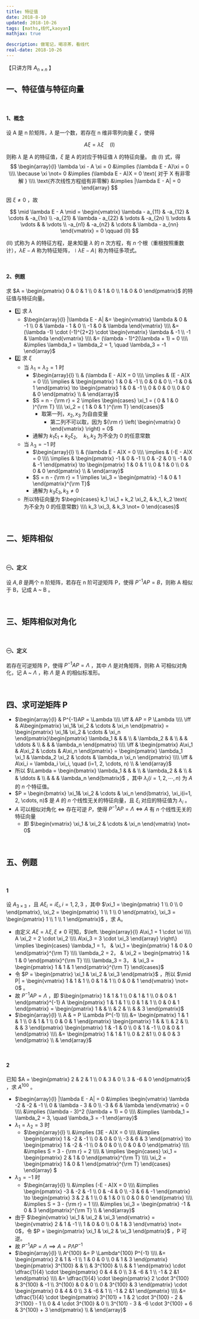 ```yaml
---
title: 特征值
date: 2018-8-10
updated: 2018-10-26
tags: [maths,线代,kaoyan]
mathjax: true

description: 做笔记，喝凉茶，看线代
real-date: 2018-10-26
---
```


【只讲方阵 $A_{n \times n}$ 】

## 一、特征值与特征向量

<br>

#### 1、概念

设 A 是 n 阶矩阵，$\lambda$ 是一个数，若存在 n 维非零列向量 $\xi$ ，使得

$$
A\xi = \lambda \xi \quad (Ⅰ)
$$

则称 $\lambda$ 是 A 的特征值，$\xi$ 是 A 的对应于特征值 $\lambda$ 的特征向量。
由 $(Ⅰ)$ 式，得
$$
\begin{array}{l}
  \lambda \xi - A \xi = 0 &\implies (\lambda E - A)\xi = 0 \\\\
  \because \xi \not= 0 &\implies (\lambda E - A)X = 0 \text{ 对于 X 有非零解 } \\\\
  \text{齐次线性方程组有非零解} &\implies |\lambda E - A| = 0
\end{array}
$$

因 $\xi \not= 0$ ，故

$$
\mid \lambda E - A \mid = 
\begin{vmatrix}
  \lambda - a_{11} & -a_{12} & \cdots & -a_{1n} \\
  -a_{21} & \lambda - a_{22} & \vdots & -a_{2n} \\
  \vdots & \vdots & & \vdots \\
  -a_{n1} & -a_{n2} & \cdots & \lambda - a_{nn}
\end{vmatrix} = 0 \qquad (Ⅱ) 
$$

$(Ⅱ)$ 式称为 A 的特征方程，是未知量 $\lambda$ 的 $n$ 次方程，有 $n$ 个根（重根按照重数计），$\lambda E - A$ 称为特征矩阵，$\mid \lambda E - A \mid$ 称为特征多项式。

<br>

#### 2、例题

求 $A = \begin{pmatrix} 0 & 0 & 1 \\ 0 & 1 & 0 \\ 1 & 0 & 0 \end{pmatrix}$ 的特征值与特征向量。
- 1️⃣ 求 $\lambda$ 
   - $\begin{array}{l} |\lambda E - A| &= \begin{vmatrix} \lambda & 0 & -1 \\ 0 & \lambda - 1 & 0 \\ -1 & 0 & \lambda \end{vmatrix} \\\\ &= (\lambda -1) \cdot (-1)^{2+2} \cdot \begin{vmatrix} \lambda & -1 \\ -1 & \lambda \end{vmatrix} \\\\ &= (\lambda - 1)^2(\lambda + 1) = 0 \\\\ &\implies \lambda_1 = \lambda_2 = 1, \quad \lambda_3 = -1 \end{array}$ 
- 2️⃣ 求 $\xi$ 
   - 当 $\lambda_1 = \lambda_2 = 1$ 时
      - $\begin{array}{l} \\ & (\lambda E - A)X = 0 \\\\ \implies & (E - A)X = 0 \\\\ \implies & \begin{pmatrix} 1 & 0 & -1 \\ 0 & 0 & 0 \\ -1 & 0 & 1 \end{pmatrix} \to \begin{pmatrix} 1 & 0 & -1 \\ 0 & 0 & 0 \\ 0 & 0 & 0 \end{pmatrix} \\ & \end{array}$
      - $S = n - {\rm r} = 2 \implies \begin{cases} \xi_1 = ( 0 & 1 & 0 )^{\rm T} \\\\ \xi_2 = ( 1 & 0 & 1 )^{\rm T} \end{cases}$ 
         - 取第一列，$x_2, x_3$ 为自由变量
            - 第二列不可以取，因为 ${\rm r} \left( \begin{vmatrix} 0 \end{vmatrix} \right) = 0$ 
      - 通解为 $k_1 \xi_1 + k_2 \xi_2, \quad k_1, k_2 \text{ 为不全为 0 的任意常数}$ 
   - 当 $\lambda_3 = -1$ 时
      - $\begin{array}{l} \\ & (\lambda E - A)X = 0 \\\\ \implies & (-E - A)X = 0 \\\\ \implies & \begin{pmatrix} -1 & 0 & -1 \\ 0 & -2 & 0 \\ -1 & 0 & -1 \end{pmatrix} \to \begin{pmatrix} 1 & 0 & 1 \\ 0 & 1 & 0 \\ 0 & 0 & 0 \end{pmatrix} \\ & \end{array}$ 
      - $S = n - {\rm r} = 1 \implies \xi_3 = \begin{pmatrix} -1 & 0 & 1 \end{pmatrix}^{\rm T}$ 
      - 通解为 $k_3 \xi_3, \, k_3 \not= 0$ 
   - 所以特征向量为 $\begin{cases} k_1 \xi_1 + k_2 \xi_2, & k_1, k_2 \text{ 为不全为 0 的任意常数} \\\\ k_3 \xi_3, & k_3 \not= 0 \end{cases}$ 

<br>

## 二、矩阵相似

<br>

#### ㊀、定义

设 $A, B$ 是两个 n 阶矩阵，若存在 n 阶可逆矩阵 P，使得 $P^{-1}AP = B$，则称 A 相似于 B，记成 A ~ B 。

<br>

## 三、矩阵相似对角化

<br>

#### ㊀、定义

若存在可逆矩阵 P，使得 $P^{-1}AP = \Lambda$ ，其中 $\Lambda$ 是对角矩阵，则称 A 可相似对角化，记 A ~ $\Lambda$ ，称 $\Lambda$ 是 A 的相似标准形。

<br>

## 四、求可逆矩阵 P

- $\begin{array}{l} & P^{-1}AP = \Lambda \\\\ \iff & AP = P \Lambda \\\\ \iff & A\begin{pmatrix} \xi_1& \xi_2 & \cdots & \xi_n \end{pmatrix} = \begin{pmatrix} \xi_1& \xi_2 & \cdots & \xi_n \end{pmatrix}\begin{pmatrix} \lambda_1 &  &  &  \\  & \lambda_2 & & \\ & & \ddots & \\ & & & \lambda_n \end{pmatrix} \\\\ \iff & \begin{pmatrix} A\xi_1 & A\xi_2 & \cdots & A\xi_n \end{pmatrix} = \begin{pmatrix} \lambda_1 \xi_1 & \lambda_2 \xi_2 & \cdots & \lambda_n \xi_n \end{pmatrix} \\\\ \iff & A\xi_i = \lambda_i \xi_i, \quad (i=1, 2, \cdots, n) \\ & \end{array}$ 
- 所以 $\Lambda = \begin{bmatrix} \lambda_1 &  &  &  \\  & \lambda_2 & & \\ & & \ddots & \\ & & & \lambda_n \end{bmatrix}$ ，其中 $\lambda_i (i=1, 2, \cdots, n)$ 为 $A$ 的 $n$ 个特征值。
- $P = \begin{bmatrix} \xi_1& \xi_2 & \cdots & \xi_n \end{bmatrix}, \xi_i(i=1, 2, \cdots, n)$ 是 $A$ 的 $n$ 个线性无关的特征向量，且 $\xi_i$ 对应的特征值为 $\lambda_i$ 。
- $A$ 可以相似对角化 $\iff$ 存在可逆 $P$，使得 $P^{-1} AP = \Lambda \iff A$ 有 $n$ 个线性无关的特征向量
   - 即 $\begin{vmatrix} \xi_1 & \xi_2 & \cdots & \xi_n \end{vmatrix} \not= 0$ 

<br>

## 五、例题

<br>

#### 1

设 $A_{3 \times 3}$ ，且 $A \xi_i = i \xi_i, \, i=1, 2, 3$ ，其中 $\xi_1 = \begin{pmatrix} 1 \\ 0 \\ 0 \end{pmatrix}, \xi_2 = \begin{pmatrix} 1 \\ 1 \\ 0 \end{pmatrix}, \xi_3 = \begin{pmatrix} 1 \\ 1 \\ 1 \end{pmatrix}$ ，求 A。
- 由定义 $A \xi = \lambda \xi, \, \xi \not= 0$ 可知，$\left. \begin{array}{l} A\xi_1 = 1 \cdot \xi \\\\ A \xi_2 = 2 \cdot \xi_2 \\\\ A\xi_3 = 3 \cdot \xi_3 \end{array} \right\} \implies \begin{cases} \lambda_1 = 1， & \xi_1 = \begin{pmatrix} 1 & 0 & 0 \end{pmatrix}^{\rm T} \\\\ \lambda_2 = 2， & \xi_2 = \begin{pmatrix} 1 & 1 & 0 \end{pmatrix}^{\rm T} \\\\ \lambda_3 = 3， & \xi_3 = \begin{pmatrix} 1 & 1 & 1 \end{pmatrix}^{\rm T} \end{cases}$ 
- 令 $P = \begin{pmatrix} \xi_1 & \xi_2 & \xi_3 \end{pmatrix}$ ，所以 $\mid P| = \begin{vmatrix} 1 & 1 & 1 \\ 0 & 1 & 1 \\ 0 & 0 & 1 \end{vmatrix} \not= 0$ 。
- 故 $P^{-1}AP = \Lambda$ ，即 $\begin{pmatrix} 1 & 1 & 1 \\ 0 & 1 & 1 \\ 0 & 0 & 1 \end{pmatrix}^{-1} A \begin{pmatrix} 1 & 1 & 1 \\ 0 & 1 & 1 \\ 0 & 0 & 1 \end{pmatrix} = \begin{pmatrix} 1 & & \\ & 2 & \\ & & 3 \end{pmatrix}$ 
- $\begin{array}{l} \\ A & = P \Lambda P^{-1} \\\\ &= \begin{pmatrix} 1 & 1 & 1 \\ 0 & 1 & 1 \\ 0 & 0 & 1 \end{pmatrix} \begin{pmatrix} 1 & & \\ & 2 & \\ & & 3 \end{pmatrix} \begin{pmatrix} 1 & -1 & 0 \\ 0 & 1 & -1 \\ 0 & 0 & 1 \end{pmatrix} \\\\ &= \begin{pmatrix} 1 & 1 & 1 \\ 0 & 2 &1 \\ 0 & 0 & 3 \end{pmatrix} \\ & \end{array}$ 

<br>

#### 2

已知 $A = \begin{pmatrix} 2 & 2 & 1 \\ 0 & 3 & 0 \\ 3 & -6 & 0 \end{pmatrix}$ ，求 $A^{100}$ 。
- $\begin{array}{l} |\lambda E - A| = 0 &\implies \begin{vmatrix} \lambda -2 & -2 & -1 \\ 0 & \lambda - 3 & 0 \\ -3 & 6 & \lambda \end{vmatrix} = 0 \\\\ &\implies (\lambda - 3)^2 (\lambda + 1) = 0 \\\\ &\implies \lambda_1 = \lambda_2 = 3, \quad \lambda_3 = -1 \end{array}$
- $\lambda_1 = \lambda_2 = 3$ 时
   - $\begin{array}{l} \\ &\implies (3E - A)X = 0 \\\\ &\implies \begin{pmatrix} 1 & -2 & -1 \\ 0 & 0 & 0 \\ -3 & 6 & 3 \end{pmatrix} \to \begin{pmatrix} 1 & -2 & -1 \\ 0 & 0 & 0 \\ 0 & 0 & 0 \end{pmatrix} \\\\ &\implies S = 3 - {\rm r} = 2 \\\\ & \implies \begin{cases} \xi_1 = \begin{pmatrix} 2 & 1 & 0 \end{pmatrix}^{\rm T} \\\\ \xi_2 = \begin{pmatrix} 1 & 0 & 1 \end{pmatrix}^{\rm T} \end{cases} \end{array} ​$ 
- $\lambda_3 = -1$ 时
   - $\begin{array}{l} \\ &\implies (-E - A)X = 0 \\\\ &\implies \begin{pmatrix} -3 & -2 & -1 \\ 0 & -4 & 0 \\ -3 & 6 & -1 \end{pmatrix} \to \begin{pmatrix} 3 & 2 & 1 \\ 0 & 1 & 0 \\ 0 & 0 & 0 \end{pmatrix} \\\\ &\implies S = 3 - {\rm r} = 1 \\\\ &\implies \xi_3 = \begin{pmatrix} -1 & 0 & 3 \end{pmatrix}^{\rm T} \\ & \end{array}$ 
- 由于 $\begin{vmatrix} \xi_1 & \xi_2 & \xi_3 \end{vmatrix} = \begin{vmatrix} 2 & 1 & -1 \\ 1 & 0 & 0 \\ 0 & 1 & 3 \end{vmatrix} \not= 0$，令 $P = \begin{pmatrix} \xi_1 & \xi_2 & \xi_3 \end{pmatrix}$ ，P 可逆。
- 故 $P^{-1}AP = \Lambda \implies A = P \Lambda P^{-1}$ 
- $\begin{array}{l} \\ A^{100} &= P \Lambda^{100} P^{-1} \\\\ &= \begin{pmatrix} 2 & 1 & -1 \\ 1 & 0 & 0 \\ 0 & 1 & 3 \end{pmatrix} \begin{pmatrix} 3^{100} & & \\  & 3^{100} & \\ & & 1 \end{pmatrix} \cdot \dfrac{1}{4} \cdot \begin{pmatrix} 0 & 4 & 0 \\ 3 & -6 & 1 \\ -1 & 2 &1 \end{pmatrix} \\\\ &= \dfrac{1}{4} \cdot \begin{pmatrix} 2 \cdot 3^{100} & 3^{100} & -1 \\ 3^{100} & 0 & 0 \\ 0 & 3^{100} & 3 \end{pmatrix} \cdot \begin{pmatrix} 0 & 4 & 0 \\ 3 & -6 & 1 \\ -1 & 2 &1 \end{pmatrix} \\\\ &= \dfrac{1}{4} \cdot \begin{pmatrix} 3^{101} + 1 & 2 \cdot 3^{100} - 2 & 3^{100} - 1 \\ 0 & 4 \cdot 3^{100} & 0 \\ 3^{101} - 3 & -6 \cdot 3^{100} + 6 & 3^{100} + 3 \end{pmatrix} \\ & \end{array}$ 







